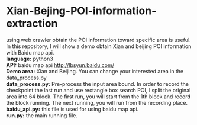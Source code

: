 # Xian-Bejing-POI-information-extraction
using web crawler obtain the POI information toward specific area is useful. In this repository, I will show a demo obtain Xian and beijing POI information with Baidu map api.
 <br/> <b>language:</b> python3
 <br/><b> API:</b> baidu map api http://lbsyun.baidu.com/
 <br/><b> Demo area:</b> Xian and Beijing. You can change your interested area in the data_process.py
 <br/> <b>data_process.py:</b> Pre-process the input area bound. In order to record the checkpoint the last run and use rectangle box search POI, I split the original area into 64 block. The first run, you will start from the 1th block and record the block running. The next running, you will run from the recording place.
 <br/><b> baidu_api.py:</b> this file is used for using baidu map api.
  <br/><b>run.py:</b> the main running file.
